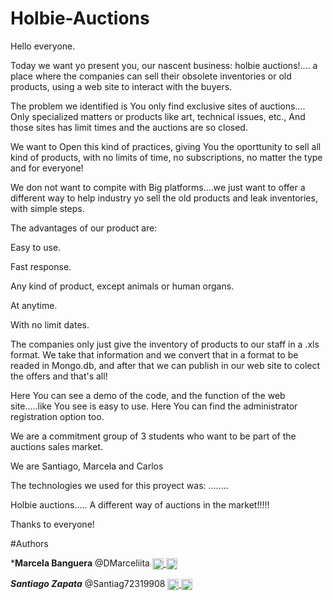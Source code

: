# Holbie-Auctions

Hello everyone.

Today we want yo present you, our nascent business: holbie auctions!....
a place where the companies can sell their obsolete inventories or old products, using a web site to interact with the buyers.

The problem we identified is You only find exclusive sites of auctions.... Only specialized matters or products like art, technical issues, etc., And those sites has limit times and the auctions are so closed.

We want to Open this kind of practices, giving You the oporttunity  to sell all kind of products, with no limits of time, no subscriptions, no matter the type and for everyone!

We don not want to compite with Big platforms....we just want to offer a different way to help industry yo sell the old products and leak inventories, with simple steps.

The advantages of our product are:

Easy to use.

Fast response.

Any kind of product, except animals or human organs.

At anytime.

With no limit dates.


The companies only just give the inventory of products to our staff in a .xls format. We take that information and we convert that in a format to be  readed in Mongo.db, and after that we can publish in our web site to colect the offers and that's all!

Here You can see a demo of the code, and the function of the web site.....like You see is easy to use.
Here You can find the administrator registration option too.

We are a commitment group of 3 students who want to be part of the auctions sales market.

We are Santiago, Marcela and Carlos

The technologies we used for this proyect was: ........

Holbie auctions..... A different way of auctions in the market!!!!!

Thanks to everyone!

#Authors

***Marcela Banguera** @DMarceliita <a href="https://twitter.com/alejuran" rel= "nofollow"> <img width="18px" align="center"
src="blob:https://boxicons.com/e6b3d925-eea0-49b2-81b8-aceca231853d" style="max-width: 100%;"> <a href="https://github.com/alejuran"> <img width="18px" align="center" src="https://raw.githubusercontent.com/rahulbanerjee26/githubAboutMeGenerator/main/icons/github.svg" style="max-width: 100%;"></a>

***Santiago Zapata*** @Santiag72319908 <a href="https://twitter.com/Santiag72319908" rel= "nofollow"> <img width="18px" align="center"
src="https://raw.githubusercontent.com/rahulbanerjee26/githubAboutMeGenerator/main/icons/twitter.svg" style="max-width: 100%;"> <a href="https://github.com/Santiago23z"> <img width="18px" align="center" src="https://raw.githubusercontent.com/rahulbanerjee26/githubAboutMeGenerator/main/icons/github.svg" style="max-width: 100%;"></a>
